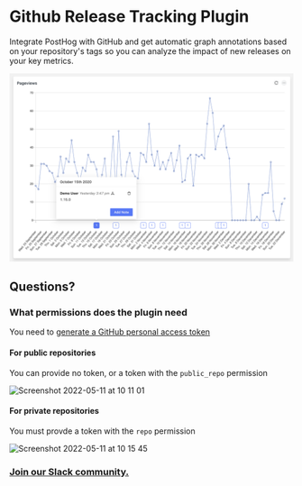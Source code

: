 # Github Release Tracking Plugin

Integrate PostHog with GitHub and get automatic graph annotations based on your repository's tags so you can analyze the impact of new releases on your key metrics.

![Plugin Screenshot](readme-assets/release-tracker.png)

## Questions?

### What permissions does the plugin need

You need to [generate a GitHub personal access token](https://docs.github.com/en/authentication/keeping-your-account-and-data-secure/creating-a-personal-access-token)

#### For public repositories

You can provide no token, or a token with the `public_repo` permission

![Screenshot 2022-05-11 at 10 11 01](https://user-images.githubusercontent.com/984817/167815505-ab1d0b2c-0954-4262-adfd-c06f5aa5078d.png)

#### For private repositories

You must provde a token with the `repo` permission

![Screenshot 2022-05-11 at 10 15 45](https://user-images.githubusercontent.com/984817/167815583-b54da896-b0cd-4f7c-a720-1dfb4ac478de.png)

### [Join our Slack community.](https://join.slack.com/t/posthogusers/shared_invite/enQtOTY0MzU5NjAwMDY3LTc2MWQ0OTZlNjhkODk3ZDI3NDVjMDE1YjgxY2I4ZjI4MzJhZmVmNjJkN2NmMGJmMzc2N2U3Yjc3ZjI5NGFlZDQ)
